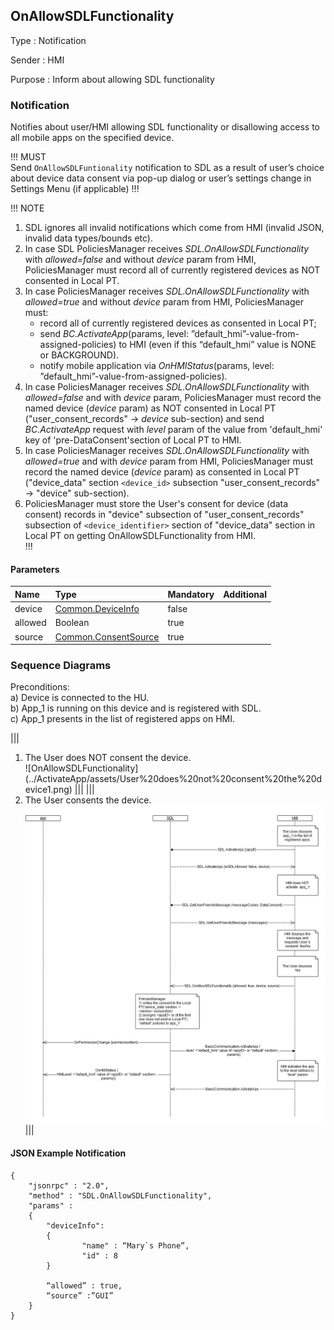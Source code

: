 ## OnAllowSDLFunctionality
Type : Notification

Sender : HMI

Purpose : Inform about allowing SDL functionality

### Notification
Notifies about user/HMI allowing SDL functionality or disallowing access to all mobile apps on the specified device.

!!! MUST  
Send `OnAllowSDLFuntionality` notification to SDL as a result of user’s choice about device data consent via pop-up dialog or user’s settings change in Settings Menu (if applicable)
!!!

!!! NOTE   
1. SDL ignores all invalid notifications which come from HMI (invalid JSON, invalid data types/bounds etc).   
2. In case SDL PoliciesManager receives _SDL.OnAllowSDLFunctionality_ with _allowed=false_ and without _device_ param from HMI, PoliciesManager must record all of currently registered devices as NOT consented in Local PT.   
3. In case PoliciesManager receives _SDL.OnAllowSDLFunctionality_ with _allowed=true_ and without _device_ param from HMI, PoliciesManager must:   
   - record all of currently registered devices as consented in Local PT;   
   - send _BC.ActivateApp_(params, level: ”default_hmi”-value-from-assigned-policies) to HMI (even if this “default_hmi” value is NONE or BACKGROUND).   
   - notify mobile application via _OnHMIStatus_(params, level: ”default_hmi”-value-from-assigned-policies).   
4. In case PoliciesManager receives _SDL.OnAllowSDLFunctionality_ with _allowed=false_ and with _device_ param, PoliciesManager must record the named device (_device_ param) as NOT consented in Local PT ("user_consent_records" -> _device_ sub-section) and send _BC.ActivateApp_ request with _level_ param of the value from 'default_hmi' key of 'pre-DataConsent'section of Local PT to HMI.   
5. In case PoliciesManager receives _SDL.OnAllowSDLFunctionality_ with _allowed=true_ and with _device_ param from HMI, PoliciesManager must record the named device (_device_ param) as consented in Local PT ("device_data" section `<device_id>` subsection "user_consent_records" -> "device" sub-section).
6. PoliciesManager must store the User's consent for device (data consent) records in "device" subsection of "user_consent_records" subsection of `<device_identifier>` section of "device_data" section in Local PT on getting OnAllowSDLFunctionality from HMI.  
!!!

#### Parameters

|Name|Type|Mandatory|Additional|
|:---|:---|:--------|:---------|
|device|[Common.DeviceInfo]|false||
|allowed|Boolean|true||
|source|[Common.ConsentSource]|true||

[Common.DeviceInfo]: ../../common/structs/#deviceinfo
[Common.ConsentSource]: ../../common/enums/#consentsource

### Sequence Diagrams

Preconditions:   
a) Device is connected to the HU.   
b) App_1 is running on this device and is registered with SDL.   
c) App_1 presents in the list of registered apps on HMI.   

|||
1. The User does NOT consent the device.   
![OnAllowSDLFunctionality] (../ActivateApp/assets/User%20does%20not%20consent%20the%20device1.png)
|||
|||
2. The User consents the device.
![OnAllowSDLFunctionality](../ActivateApp/assets/User%20consents%20the%20device2.png)
|||

#### JSON Example Notification
```
{
	"jsonrpc" : "2.0",
	"method" : "SDL.OnAllowSDLFunctionality",
	"params" :  
	{
		"deviceInfo": 
		{
				"name" : “Mary`s Phone”,
				"id" : 8
		}

		“allowed” : true,
		“source” :”GUI”
	}
}

```
